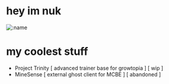 # hey im nuk

![:name](https://count.getloli.com/get/@:nukiz)

# my coolest stuff
- Project Trinity [ advanced trainer base for growtopia ] [ wip ]
- MineSense [ external ghost client for MCBE ] [ abandoned ]
